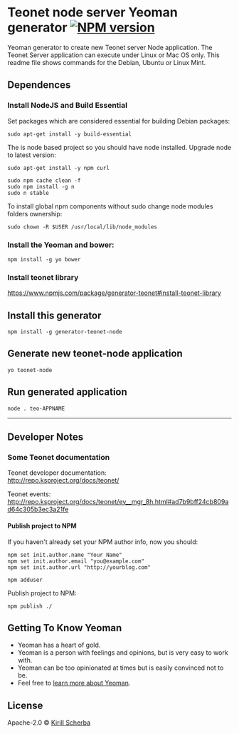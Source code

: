 # Teonet node server Yeoman generator [![NPM version][npm-image]][npm-url]

Yeoman generator to create new Teonet server Node application. The Teonet Server 
application can execute under Linux or Mac OS only. This readme file shows 
commands for the Debian, Ubuntu or Linux Mint.


## Dependences

### Install NodeJS and Build Essential

Set packages which are considered essential for building Debian packages:

    sudo apt-get install -y build-essential

The is node based project so you should have node installed. Upgrade node to latest version:

    sudo apt-get install -y npm curl

    sudo npm cache clean -f
    sudo npm install -g n
    sudo n stable

To install global npm components without sudo change node modules folders ownership:

    sudo chown -R $USER /usr/local/lib/node_modules


### Install the Yeoman and bower:

    npm install -g yo bower


### Install teonet library

https://www.npmjs.com/package/generator-teonet#install-teonet-library



## Install this generator

    npm install -g generator-teonet-node

## Generate new teonet-node application

    yo teonet-node
  
## Run generated application

    node . teo-APPNAME

<hr>

## Developer Notes

### Some Teonet documentation
  
Teonet developer documentation:  
http://repo.ksproject.org/docs/teonet/
  
Teonet events:  
http://repo.ksproject.org/docs/teonet/ev__mgr_8h.html#ad7b9bff24cb809ad64c305b3ec3a21fe


#### Publish project to NPM

If you haven't already set your NPM author info, now you should:

    npm set init.author.name "Your Name"
    npm set init.author.email "you@example.com"
    npm set init.author.url "http://yourblog.com"
    
    npm adduser

Publish project to NPM:

    npm publish ./


## Getting To Know Yeoman

 * Yeoman has a heart of gold.
 * Yeoman is a person with feelings and opinions, but is very easy to work with.
 * Yeoman can be too opinionated at times but is easily convinced not to be.
 * Feel free to [learn more about Yeoman](http://yeoman.io/).

## License

Apache-2.0 © [Kirill Scherba](https://gitlab.ksproject.org)


[npm-image]: https://badge.fury.io/js/generator-teonet-node.svg
[npm-url]: https://npmjs.org/package/generator-teonet-node
[travis-image]: https://travis-ci.org//generator-teonet-node.svg?branch=master
[travis-url]: https://travis-ci.org//generator-teonet-node
[daviddm-image]: https://david-dm.org//generator-teonet-node.svg?theme=shields.io
[daviddm-url]: https://david-dm.org//generator-teonet-node
[coveralls-image]: https://coveralls.io/repos//generator-teonet-node/badge.svg
[coveralls-url]: https://coveralls.io/r//generator-teonet-node
